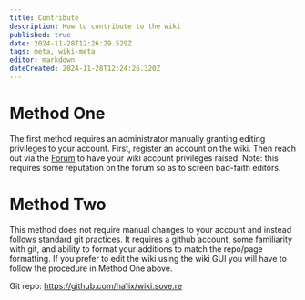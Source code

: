 ```yaml
---
title: Contribute
description: How to contribute to the wiki
published: true
date: 2024-11-28T12:26:29.529Z
tags: meta, wiki-meta
editor: markdown
dateCreated: 2024-11-28T12:24:26.320Z
---
```


# Method One
The first method requires an administrator manually granting editing privileges to your account. First, register an account on the wiki. Then reach out via the [Forum](https://forum.sove.re/forum/topic/4/request-editor-role) to have your wiki account privileges raised. Note: this requires some reputation on the forum so as to screen bad-faith editors.

# Method Two
This method does not require manual changes to your account and instead follows standard git practices. It requires a github account, some familiarity with git, and ability to format your additions to match the repo/page formatting. If you prefer to edit the wiki using the wiki GUI you will have to follow the procedure in Method One above.

Git repo: https://github.com/ha1ix/wiki.sove.re